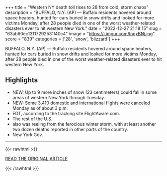 +++
title = "Western NY death toll rises to 28 from cold, storm chaos"
description = "BUFFALO, N.Y. (AP) — Buffalo residents hovered around space heaters, hunted for cars buried in snow drifts and looked for more victims Monday, after 28 people died in one of the worst weather-related disasters ever to hit western New York."
date = "2022-12-27 21:18:15"
slug = "63ab60ec13117292531f40c4"
image = "https://i.imgur.com/InqxBNj.jpg"
score = "839"
categories = ['28', 'snow', 'blizzard']
+++

BUFFALO, N.Y. (AP) — Buffalo residents hovered around space heaters, hunted for cars buried in snow drifts and looked for more victims Monday, after 28 people died in one of the worst weather-related disasters ever to hit western New York.

## Highlights

- NEW: Up to 9 more inches of snow (23 centimeters) could fall in some areas of western New York through Tuesday.
- NEW: Some 3,410 domestic and international flights were canceled Monday as of about 3 p.m.
- EDT, according to the tracking site FlightAware.com.
- The rest of the U.S.
- also was reeling from the ferocious winter storm, with at least another two dozen deaths reported in other parts of the country.
- New York Gov.

---

{{< rawhtml >}}
  <p class="article-category">
    <a target="_blank" href="https://apnews.com/article/weather-canada-business-storms-winter-f1efe43064cdae9eb2042db45491b56f">READ THE ORIGINAL ARTICLE</a>
  </p>
{{< /rawhtml >}}
